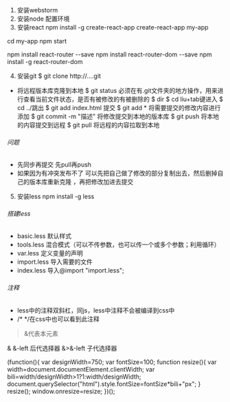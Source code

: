 1. 安装webstorm
2. 安装node 配置环境
3. 安装react
npm install -g create-react-app
create-react-app my-app

cd my-app
npm start

npm install react-router --save
npm install react-router-dom --save
npm install -g react-router-dom

4. 安装git
$ git clone http://....git
* 将远程版本库克隆到本地
$ git status 必须在有.git文件夹的地方操作，用来进行查看当前文件状态，是否有被修改的有被删除的
$ dir
$ cd liu+tab键进入
$ cd ../跳出
$ git add index.html 提交
$ git add * 将需要提交的修改内容进行添加
$ git commit -m "描述" 将修改提交到本地的版本库
$ git push 将本地的内容提交到远程
$ git pull 将远程的内容拉取到本地
###### 问题
* 先同步再提交 先pull再push
* 如果因为有冲突发布不了 可以先把自己做了修改的部分复制出去，然后删掉自己的版本库重新克隆 ，再把修改加进去提交
5. 安装less
npm install -g less
###### 搭建less
* basic.less 默认样式
* tools.less 混合模式（可以不传参数，也可以传一个或多个参数；利用循环）
* var.less 定义变量的声明
* import.less 导入需要的文件
* index.less 导入@import "import.less";
###### 注释
* less中的注释双斜杠，同js，less中注释不会被编译到css中
* /* */在css中也可以看到此注释
> &代表本元素

& &-left 后代选择器
&>&-left 子代选择器


(function(){
    var designWidth=750;
    var fontSize=100;
    function resize(){
        var width=document.documentElement.clientWidth;
        var bili=width/designWidth>1?1:width/designWidth;
        document.querySelector("html").style.fontSize=fontSize*bili+"px";
    }
    resize();
    window.onresize=resize;
})();
